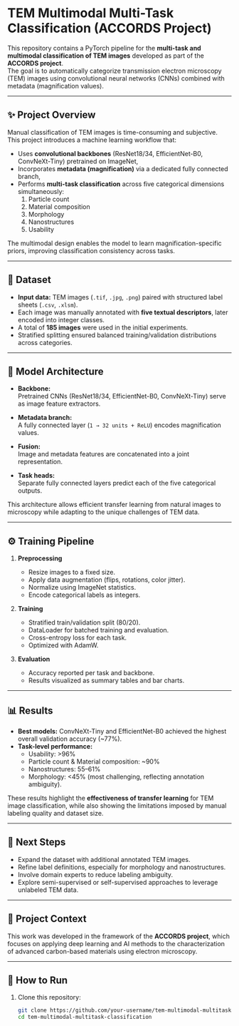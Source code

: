 # TEM Multimodal Multi-Task Classification (ACCORDS Project)

This repository contains a PyTorch pipeline for the **multi-task and multimodal classification of TEM images** developed as part of the **ACCORDS project**.  
The goal is to automatically categorize transmission electron microscopy (TEM) images using convolutional neural networks (CNNs) combined with metadata (magnification values).  

---

## ✨ Project Overview

Manual classification of TEM images is time-consuming and subjective.  
This project introduces a machine learning workflow that:

- Uses **convolutional backbones** (ResNet18/34, EfficientNet-B0, ConvNeXt-Tiny) pretrained on ImageNet,  
- Incorporates **metadata (magnification)** via a dedicated fully connected branch,  
- Performs **multi-task classification** across five categorical dimensions simultaneously:
  1. Particle count  
  2. Material composition  
  3. Morphology  
  4. Nanostructures  
  5. Usability  

The multimodal design enables the model to learn magnification-specific priors, improving classification consistency across tasks.

---

## 📂 Dataset

- **Input data:** TEM images (`.tif`, `.jpg`, `.png`) paired with structured label sheets (`.csv`, `.xlsm`).  
- Each image was manually annotated with **five textual descriptors**, later encoded into integer classes.  
- A total of **185 images** were used in the initial experiments.  
- Stratified splitting ensured balanced training/validation distributions across categories.  

---

## 🧠 Model Architecture

- **Backbone:**  
  Pretrained CNNs (ResNet18/34, EfficientNet-B0, ConvNeXt-Tiny) serve as image feature extractors.  

- **Metadata branch:**  
  A fully connected layer (`1 → 32 units + ReLU`) encodes magnification values.  

- **Fusion:**  
  Image and metadata features are concatenated into a joint representation.  

- **Task heads:**  
  Separate fully connected layers predict each of the five categorical outputs.  

This architecture allows efficient transfer learning from natural images to microscopy while adapting to the unique challenges of TEM data.

---

## ⚙️ Training Pipeline

1. **Preprocessing**
   - Resize images to a fixed size.  
   - Apply data augmentation (flips, rotations, color jitter).  
   - Normalize using ImageNet statistics.  
   - Encode categorical labels as integers.  

2. **Training**
   - Stratified train/validation split (80/20).  
   - DataLoader for batched training and evaluation.  
   - Cross-entropy loss for each task.  
   - Optimized with AdamW.  

3. **Evaluation**
   - Accuracy reported per task and backbone.  
   - Results visualized as summary tables and bar charts.  

---

## 📊 Results

- **Best models:** ConvNeXt-Tiny and EfficientNet-B0 achieved the highest overall validation accuracy (~77%).  
- **Task-level performance:**
  - Usability: >96%  
  - Particle count & Material composition: ~90%  
  - Nanostructures: 55–61%  
  - Morphology: <45% (most challenging, reflecting annotation ambiguity).  

These results highlight the **effectiveness of transfer learning** for TEM image classification, while also showing the limitations imposed by manual labeling quality and dataset size.

---

## 🔮 Next Steps

- Expand the dataset with additional annotated TEM images.  
- Refine label definitions, especially for morphology and nanostructures.  
- Involve domain experts to reduce labeling ambiguity.  
- Explore semi-supervised or self-supervised approaches to leverage unlabeled TEM data.  

---

## 📌 Project Context

This work was developed in the framework of the **ACCORDS project**, which focuses on applying deep learning and AI methods to the characterization of advanced carbon-based materials using electron microscopy.  

---

## 🚀 How to Run

1. Clone this repository:  
   ```bash
   git clone https://github.com/your-username/tem-multimodal-multitask-classification.git
   cd tem-multimodal-multitask-classification
